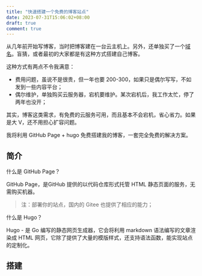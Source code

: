 ```yaml
---
title: "快速搭建一个免费的博客站点"
date: 2023-07-31T15:06:02+08:00
draft: true
comment: true
---
```


从几年前开始写博客，当时把博客建在一台云主机上。另外，还单独买了一个[域名](https://poloxue.com)。盲猜，或者最初的大家都是有这种方式搭建自己博客。

这种方式有两点不令我满意：

- 费用问题，虽说不是很贵，但一年也要 200-300，如果只是偶尔写写，不如发到一些内容平台；
- 偶尔维护，单独购买云服务器，宕机要维护。某次宕机后，我工作太忙，停了两年也没开；

其实，博客这类需求，有免费的云服务可用，而且基本不会宕机，省心省力。如果是大 V，还不用担心扩容问题。

我将利用 GitHub Page + hugo 免费搭建我的博客，一套完全免费的解决方案。

## 简介

什么是 GitHub Page？

GitHub Page，是GitHub 提供的以代码仓库形式托管 HTML 静态页面的服务，无需购买机器。

> 注：部署你的站点，国内的 Gitee 也提供了相应的能力；

什么是 Hugo？

Hugo - 是 Go 编写的静态网页生成器，它会将利用 markdown 语法编写的文章渲染成 HTML 网页，它除了提供了大量的模版样式，还支持语法函数，能实现站点的定制化。

## 搭建

